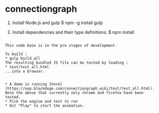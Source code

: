 # connectiongraph

1) Install Node.js and gulp
$ npm -g install gulp

2) Install dependencies and their type definitions:
$ npm install
```

This code base is in the pre stages of development. 

To build :
* gulp build_all
The resulting bundled JS file can be tested by loading :
* test/test_all.html
...into a browser.


* A demo is running [here](https://exp.blackdoge.com/connectiongraph_wiki/test/test_all.html).  Note the above that currently only chrome and firefox have been tested.  
* Pick the engine and test to run
* Hit "Play" to start the animation.

